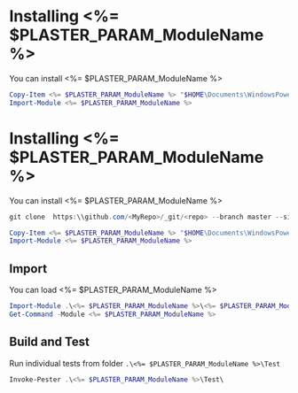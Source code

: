 # Installing <%= $PLASTER_PARAM_ModuleName %>

You can install <%= $PLASTER_PARAM_ModuleName %>
```PowerShell
Copy-Item <%= $PLASTER_PARAM_ModuleName %> "$HOME\Documents\WindowsPowerShell\Modules\<%= $PLASTER_PARAM_ModuleName %>"
Import-Module <%= $PLASTER_PARAM_ModuleName %>
```


# Installing <%= $PLASTER_PARAM_ModuleName %>

You can install <%= $PLASTER_PARAM_ModuleName %>

```PowerShell
git clone  https:\\github.com/<MyRepo>/_git/<repo> --branch master --single-branch [<folder>]

Copy-Item <%= $PLASTER_PARAM_ModuleName %> "$HOME\Documents\WindowsPowerShell\Modules\<%= $PLASTER_PARAM_ModuleName %>"
Import-Module <%= $PLASTER_PARAM_ModuleName %>
```

## Import

You can load <%= $PLASTER_PARAM_ModuleName %>

``` PowerShell
Import-Module .\<%= $PLASTER_PARAM_ModuleName %>\<%= $PLASTER_PARAM_ModuleName %>.psd1
Get-Command -Module <%= $PLASTER_PARAM_ModuleName %>
```

## Build and Test

Run individual tests from folder `.\<%= $PLASTER_PARAM_ModuleName %>\Test`

```PowerShell
Invoke-Pester .\<%= $PLASTER_PARAM_ModuleName %>\Test\
```
